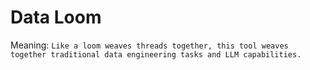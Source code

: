 # Data Loom
Meaning: `Like a loom weaves threads together, this tool weaves together traditional data engineering tasks and LLM capabilities.`
